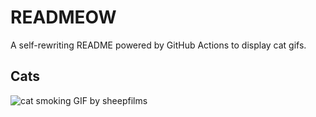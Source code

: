 # READMEOW

A self-rewriting README powered by GitHub Actions to display cat gifs.

## Cats

![cat smoking GIF by sheepfilms](https://media2.giphy.com/media/l0ExdMHUDKteztyfe/200.gif?cid=9acd02dax22iggw77eldi19et83v72tyzwzo8azpb5yt4d2m&ep=v1_gifs_search&rid=200.gif&ct=g)
